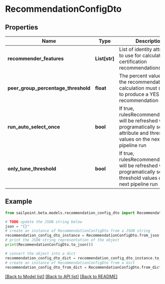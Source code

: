 # RecommendationConfigDto


## Properties

Name | Type | Description | Notes
------------ | ------------- | ------------- | -------------
**recommender_features** | **List[str]** | List of identity attributes to use for calculating certification recommendations | [optional] 
**peer_group_percentage_threshold** | **float** | The percent value that the recommendation calculation must surpass to produce a YES recommendation | [optional] 
**run_auto_select_once** | **bool** | If true, rulesRecommenderConfig will be refreshed with new programatically selected attribute and threshold values on the next pipeline run | [optional] [default to False]
**only_tune_threshold** | **bool** | If true, rulesRecommenderConfig will be refreshed with new programatically selected threshold values on the next pipeline run | [optional] [default to False]

## Example

```python
from sailpoint.beta.models.recommendation_config_dto import RecommendationConfigDto

# TODO update the JSON string below
json = "{}"
# create an instance of RecommendationConfigDto from a JSON string
recommendation_config_dto_instance = RecommendationConfigDto.from_json(json)
# print the JSON string representation of the object
print(RecommendationConfigDto.to_json())

# convert the object into a dict
recommendation_config_dto_dict = recommendation_config_dto_instance.to_dict()
# create an instance of RecommendationConfigDto from a dict
recommendation_config_dto_from_dict = RecommendationConfigDto.from_dict(recommendation_config_dto_dict)
```
[[Back to Model list]](../README.md#documentation-for-models) [[Back to API list]](../README.md#documentation-for-api-endpoints) [[Back to README]](../README.md)


